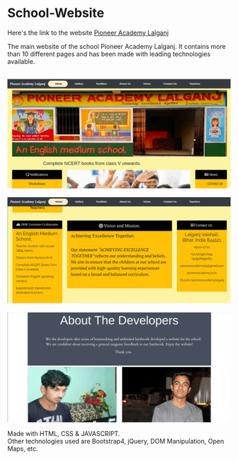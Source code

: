 # School-Website
Here's the link to the website [Pioneer Academy Lalganj](https://pioneeracademylalganj.netlify.app/)

The main website of the school Pioneer Academy Lalganj. It contains more than 10 different pages and has been made with leading technologies available.<br><br>

<img src = "https://github.com/ShyamPraveenSingh/School-Website/blob/master/ss.png"><br><br>
<img src = "https://github.com/ShyamPraveenSingh/School-Website/blob/master/ss2.png"><br><br>
<img src = "https://github.com/ShyamPraveenSingh/School-Website/blob/master/ss3.png"><br>


Made with HTML, CSS & JAVASCRIPT.<br>
Other technologies used are Bootstrap4, jQuery, DOM Manipulation, Open Maps, etc.
